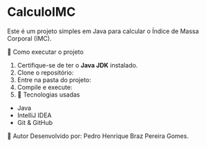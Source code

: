 # CalculoIMC

Este é um projeto simples em Java para calcular o Índice de Massa Corporal (IMC).

📌 Como executar o projeto
1. Certifique-se de ter o **Java JDK** instalado.
2. Clone o repositório:
3. Entre na pasta do projeto:
4. Compile e execute:
5. 🚀 Tecnologias usadas
- Java
- IntelliJ IDEA
- Git & GitHub

📌 Autor
Desenvolvido por: Pedro Henrique Braz Pereira Gomes.
